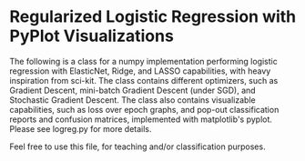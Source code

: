 # Regularized Logistic Regression with PyPlot Visualizations

The following is a class for a numpy implementation performing logistic regression with
ElasticNet, Ridge, and LASSO capabilities, with heavy inspiration from sci-kit. The class contains different optimizers, such as Gradient Descent, mini-batch Gradient Descent (under SGD), and
Stochastic Gradient Descent. 
The class also contains visualizable capabilities, such as loss over epoch graphs, and pop-out classification
reports and confusion matrices, implemented with matplotlib's pyplot. Please see logreg.py for more details. 

Feel free to use this file, for teaching and/or classification purposes.
